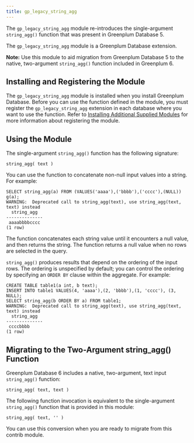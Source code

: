 ```yaml
---
title: gp_legacy_string_agg 
---
```


The `gp_legacy_string_agg` module re-introduces the single-argument `string_agg()` function that was present in Greenplum Database 5.

The `gp_legacy_string_agg` module is a Greenplum Database extension.

**Note:** Use this module to aid migration from Greenplum Database 5 to the native, two-argument `string_agg()` function included in Greenplum 6.

## <a id="topic_reg"></a>Installing and Registering the Module 

The `gp_legacy_string_agg` module is installed when you install Greenplum Database. Before you can use the function defined in the module, you must register the `gp_legacy_string_agg` extension in each database where you want to use the function. Refer to [Installing Additional Supplied Modules](../../install_guide/install_modules.html) for more information about registering the module.

## <a id="topic_use"></a>Using the Module 

The single-argument `string_agg()` function has the following signature:

```
string_agg( text )
```

You can use the function to concatenate non-null input values into a string. For example:

```
SELECT string_agg(a) FROM (VALUES('aaaa'),('bbbb'),('cccc'),(NULL)) g(a);
WARNING:  Deprecated call to string_agg(text), use string_agg(text, text) instead
  string_agg  
--------------
 aaaabbbbcccc
(1 row)
```

The function concatenates each string value until it encounters a null value, and then returns the string. The function returns a null value when no rows are selected in the query.

`string_agg()` produces results that depend on the ordering of the input rows. The ordering is unspecified by default; you can control the ordering by specifying an `ORDER BY` clause within the aggregate. For example:

```
CREATE TABLE table1(a int, b text);
INSERT INTO table1 VALUES(4, 'aaaa'),(2, 'bbbb'),(1, 'cccc'), (3, NULL);
SELECT string_agg(b ORDER BY a) FROM table1;
WARNING:  Deprecated call to string_agg(text), use string_agg(text, text) instead
  string_agg  
--------------
 ccccbbbb
(1 row)
```

## <a id="topic_migrate"></a>Migrating to the Two-Argument string\_agg\(\) Function 

Greenplum Database 6 includes a native, two-argument, text input `string_agg()` function:

```
string_agg( text, text )
```

The following function invocation is equivalent to the single-argument `string_agg()` function that is provided in this module:

```
string_agg( text, '' )
```

You can use this conversion when you are ready to migrate from this contrib module.

